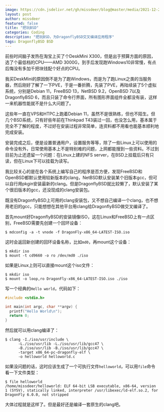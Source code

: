 ```yaml
---
image: https://cdn.jsdelivr.net/gh/missdeer/blog@master/media/2021-12-27/DragonFly_BSD_Logo.png
layout: post
author: missdeer
featured: false
title: "把玩BSD"
categories: Coding
description: "把玩BSD，为DragonflyBSD交叉编译应用程序"
tags: DragonflyBSD BSD
---
```

前些时间脑子发热在淘宝上买了个DeskMini X300，但是出于预算方面的原因，选了个最低档的CPU——AMD 3000G，到手后发现跑Windows10非常慢，有点后悔没有多加千把块钱配个好点的CPU。

我买DeskMini的原因倒不是为了跑Windows，而是为了跑Linux之类的当服务器，然后刚好了解了一下PVE，于是一番折腾，先装了PVE，再陆续装了5个虚拟系统，分别是Debian 11，FreeBSD 13，NetBSD 9.2，OpenBSD 7以及DragonflyBSD 6，而且只装了命令行界面，所有图形界面组件全都没有装，这样一来机器性能就不是什么大问题了。

这些年一直在VPS和HTPC上跑着Debian 11，虽然不是很熟练，但也不陌生。但几个BSD系统，只有好些年前在Thinkpad T43装过一回，也没怎么用，基本属于完全不了解的程度，不过好在安装过程非常简单，连资料都不用看也能基本顺利地完成安装。

安装完成之后，便是设置普通用户，设置服务等等，除了一些Linux上可以使用的命令没有外，日常使用基本上不是特别难的问题，上网都能搜到一些资料。不过到目前为止还遗留一个问题：在Linux上建的NFS server，在BSD上挂载后只有只读，但在Linux下可以挂载为读写。

我比较关心的是在各个系统上编写自己的程序是否方便，发现FreeBSD和OpenBSD都默认使用较新版本的clang，NetBSD默认安装某个旧版本gcc，但可以自行用pkgin安装最新的clang。但是DragonflyBSD就比较懒了，默认安装了某个很旧版本的gcc，还没现成的clang安装包。

既没有DragonflyBSD上可用的clang安装包，又不想自己编译一个clang，也不想用老旧的gcc，只能想想在其他平台用clang给DragonflyBSD做交叉编译了。

首先mount好DragonflyBSD的安装镜像ISO，这在Linux和FreeBSD上有一点区别，FreeBSD需要先创建一个回环设备：

```shell
$ mdconfig -a -t vnode -f DragonFly-x86_64-LATEST-ISO.iso
```

这时会返回新创建的回环设备名称，比如`md0`，再mount这个设备：

```shell
$ mkdir iso
$ mount -t cd9660 -o ro /dev/md0 ./iso
```

如果是Linux上则可以直接mount这个iso文件：

```shell
$ mkdir iso
$ mount -o loop,ro DragonFly-x86_64-LATEST-ISO.iso ./iso
```

写一个经典的`Hello world`，代码如下：

```c
#include <stdio.h>

int main(int argc, char **argv) {
  printf("Hello World\n");
  return 0;
}
```

然后就可以用clang编译了：

```shell
$ clang -I./iso/usr/include \
      -L./iso/usr/lib -L./iso/usr/lib/gcc47 \
      -B./iso/usr/lib -B./iso/usr/lib/gcc47 \
      -target x86_64-pc-dragonfly-elf \
      -o helloworld helloworld.c 
```

如果没问题的话，这时应该生成了一个可执行文件`helloworld`，可以用`file`命令看一下文件类型：

```shell
$ file helloworld
/home/missdeer/helloworld: ELF 64-bit LSB executable, x86-64, version 1 (SYSV), statically linked, interpreter /usr/libexec/ld-elf.so.2, for DragonFly 6.0.0, not stripped
```

大体过程就是这样了。但是最好还是编译一套原生的clang吧。